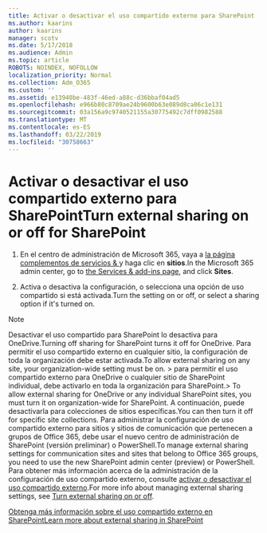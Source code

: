 ```yaml
---
title: Activar o desactivar el uso compartido externo para SharePoint
ms.author: kaarins
author: kaarins
manager: scotv
ms.date: 5/17/2018
ms.audience: Admin
ms.topic: article
ROBOTS: NOINDEX, NOFOLLOW
localization_priority: Normal
ms.collection: Adm_O365
ms.custom: ''
ms.assetid: e13940be-483f-46ed-a88c-d36bbaf04ad5
ms.openlocfilehash: e966b80c8709ae24b9600b63e089d8ca06c1e131
ms.sourcegitcommit: 03a156a9c9740521155a30775492c7dff0982588
ms.translationtype: MT
ms.contentlocale: es-ES
ms.lasthandoff: 03/22/2019
ms.locfileid: "30758663"
---
```

# <a name="turn-external-sharing-on-or-off-for-sharepoint"></a><span data-ttu-id="d01c7-102">Activar o desactivar el uso compartido externo para SharePoint</span><span class="sxs-lookup"><span data-stu-id="d01c7-102">Turn external sharing on or off for SharePoint</span></span>

1. <span data-ttu-id="d01c7-103">En el centro de administración de Microsoft 365, vaya a [la página complementos de servicios &amp; ](https://portal.office.com/adminportal/home#/Settings/ServicesAndAddIns)y haga clic en **sitios**.</span><span class="sxs-lookup"><span data-stu-id="d01c7-103">In the Microsoft 365 admin center, go to [the Services &amp; add-ins page](https://portal.office.com/adminportal/home#/Settings/ServicesAndAddIns), and click **Sites**.</span></span>
    
2. <span data-ttu-id="d01c7-104">Activa o desactiva la configuración, o selecciona una opción de uso compartido si está activada.</span><span class="sxs-lookup"><span data-stu-id="d01c7-104">Turn the setting on or off, or select a sharing option if it's turned on.</span></span>
    
> [!NOTE]
> <span data-ttu-id="d01c7-105">Desactivar el uso compartido para SharePoint lo desactiva para OneDrive.</span><span class="sxs-lookup"><span data-stu-id="d01c7-105">Turning off sharing for SharePoint turns it off for OneDrive.</span></span> <span data-ttu-id="d01c7-106">Para permitir el uso compartido externo en cualquier sitio, la configuración de toda la organización debe estar activada.</span><span class="sxs-lookup"><span data-stu-id="d01c7-106">To allow external sharing on any site, your organization-wide setting must be on.</span></span> <span data-ttu-id="d01c7-107">> para permitir el uso compartido externo para OneDrive o cualquier sitio de SharePoint individual, debe activarlo en toda la organización para SharePoint.</span><span class="sxs-lookup"><span data-stu-id="d01c7-107">> To allow external sharing for OneDrive or any individual SharePoint sites, you must turn it on organization-wide for SharePoint.</span></span> <span data-ttu-id="d01c7-108">A continuación, puede desactivarla para colecciones de sitios específicas.</span><span class="sxs-lookup"><span data-stu-id="d01c7-108">You can then turn it off for specific site collections.</span></span> <span data-ttu-id="d01c7-109">Para administrar la configuración de uso compartido externo para sitios y sitios de comunicación que pertenecen a grupos de Office 365, debe usar el nuevo centro de administración de SharePoint (versión preliminar) o PowerShell.</span><span class="sxs-lookup"><span data-stu-id="d01c7-109">To manage external sharing settings for communication sites and sites that belong to Office 365 groups, you need to use the new SharePoint admin center (preview) or PowerShell.</span></span> <span data-ttu-id="d01c7-110">Para obtener más información acerca de la administración de la configuración de uso compartido externo, consulte [activar o desactivar el uso compartido externo](https://go.microsoft.com/fwlink/?linkid=866426).</span><span class="sxs-lookup"><span data-stu-id="d01c7-110">For more info about managing external sharing settings, see [Turn external sharing on or off](https://go.microsoft.com/fwlink/?linkid=866426).</span></span> 
  
[<span data-ttu-id="d01c7-111">Obtenga más información sobre el uso compartido externo en SharePoint</span><span class="sxs-lookup"><span data-stu-id="d01c7-111">Learn more about external sharing in SharePoint</span></span>](https://go.microsoft.com/fwlink/?linkid=734908)
  

